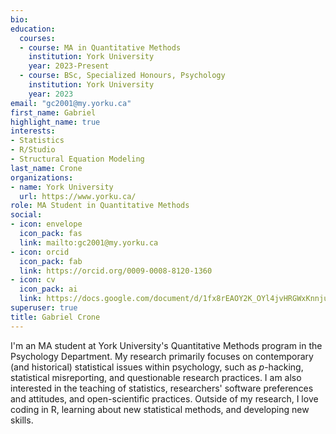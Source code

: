 ```yaml
---
bio:
education:
  courses:
  - course: MA in Quantitative Methods
    institution: York University
    year: 2023-Present
  - course: BSc, Specialized Honours, Psychology
    institution: York University
    year: 2023
email: "gc2001@my.yorku.ca"
first_name: Gabriel
highlight_name: true
interests:
- Statistics
- R/Studio
- Structural Equation Modeling
last_name: Crone
organizations:
- name: York University
  url: https://www.yorku.ca/
role: MA Student in Quantitative Methods
social:
- icon: envelope
  icon_pack: fas
  link: mailto:gc2001@my.yorku.ca
- icon: orcid
  icon_pack: fab
  link: https://orcid.org/0009-0008-8120-1360
- icon: cv
  icon_pack: ai
  link: https://docs.google.com/document/d/1fx8rEAOY2K_OYl4jvHRGWxKnnjuzYr6v/edit?usp=sharing&ouid=115573432370763062304&rtpof=true&sd=true
superuser: true
title: Gabriel Crone
---
```


I'm an MA student at York University's Quantitative Methods program in the Psychology Department. My research primarily focuses on contemporary (and historical) statistical issues within psychology, such as *p*-hacking, statistical misreporting, and questionable research practices. I am also interested in the teaching of statistics, researchers' software preferences and attitudes, and open-scientific practices. Outside of my research, I love coding in R, learning about new statistical methods, and developing new skills.
